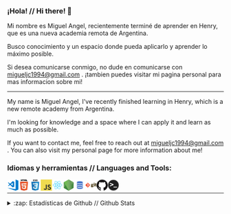 ### ¡Hola! // Hi there! 👋 

Mi nombre es Miguel Angel, recientemente terminé de aprender en Henry, que es una nueva academia remota de Argentina.

Busco conocimiento y un espacio donde pueda aplicarlo y aprender lo máximo posible.

Si desea comunicarse conmigo, no dude en comunicarse con migueljc1994@gmail.com .
¡tambien puedes visitar mi pagina personal para mas informacion sobre mi!

----------------------------------------------------------------------------------------------------------------------

My name is Miguel Angel, I've recently finished learning in Henry, which is a new remote academy from Argentina. 

I'm looking for knowledge and a space where I can apply it and learn as much as possible.

If you want to contact me, feel free to reach out at migueljc1994@gmail.com .
You can also visit my personal page for more information about me!


### Idiomas y herramientas // Languages and Tools:

<img align="left" alt="Visual Studio Code" width="26px" src="https://raw.githubusercontent.com/github/explore/80688e429a7d4ef2fca1e82350fe8e3517d3494d/topics/visual-studio-code/visual-studio-code.png" />
<img align="left" alt="HTML5" width="26px" src="https://raw.githubusercontent.com/github/explore/80688e429a7d4ef2fca1e82350fe8e3517d3494d/topics/html/html.png" />
<img align="left" alt="CSS3" width="26px" src="https://raw.githubusercontent.com/github/explore/80688e429a7d4ef2fca1e82350fe8e3517d3494d/topics/css/css.png" />
<img align="left" alt="JavaScript" width="26px" src="https://raw.githubusercontent.com/github/explore/80688e429a7d4ef2fca1e82350fe8e3517d3494d/topics/javascript/javascript.png" />
<img align="left" alt="React" width="26px" src="https://raw.githubusercontent.com/github/explore/80688e429a7d4ef2fca1e82350fe8e3517d3494d/topics/react/react.png" />
<img align="left" alt="Node.js" width="26px" src="https://raw.githubusercontent.com/github/explore/80688e429a7d4ef2fca1e82350fe8e3517d3494d/topics/nodejs/nodejs.png" />
<img align="left" alt="SQL" width="26px" src="https://raw.githubusercontent.com/github/explore/80688e429a7d4ef2fca1e82350fe8e3517d3494d/topics/sql/sql.png" />
<img align="left" alt="Git" width="26px" src="https://raw.githubusercontent.com/github/explore/80688e429a7d4ef2fca1e82350fe8e3517d3494d/topics/git/git.png" />
<img align="left" alt="GitHub" width="26px" src="https://raw.githubusercontent.com/github/explore/78df643247d429f6cc873026c0622819ad797942/topics/github/github.png" />
<img align="left" alt="Terminal" width="26px" src="https://raw.githubusercontent.com/github/explore/80688e429a7d4ef2fca1e82350fe8e3517d3494d/topics/terminal/terminal.png" />

<br />

----------
<details>
  <summary>:zap: Estadísticas de Github // Github Stats</summary>


<img align="left" alt="Ailen´s Github Stats" src="https://github-readme-stats.vercel.app/api?username=MrFoxxz&show_icons=true&hide_border=true&count_private=true">

</details>

